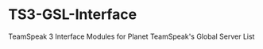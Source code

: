 TS3-GSL-Interface
=================

TeamSpeak 3 Interface Modules for Planet TeamSpeak's Global Server List
